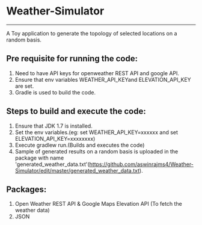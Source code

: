 # Weather-Simulator
------------------------
A Toy application to generate the topology of selected locations on a random basis.

Pre requisite for running the code:
-----------------------------------
1. Need to have API keys for openweather REST API and google API.
2. Ensure that env variables WEATHER_API_KEYand ELEVATION_API_KEY are set.
3. Gradle is used to build the code.

Steps to build and execute the code:
------------------------------------
1. Ensure that JDK 1.7 is installed.
2. Set the env variables.(eg: set WEATHER_API_KEY=xxxxxx and set ELEVATION_API_KEY=xxxxxxxx)
3. Execute gradlew run.(Builds and executes the code)
4. Sample of generated results on a random basis is uploaded in the package with name 'generated_weather_data.txt'(https://github.com/aswinrajms4/Weather-Simulator/edit/master/generated_weather_data.txt).

Packages:
---------
1. Open Weather REST API & Google Maps Elevation API (To fetch the weather data)
2. JSON 
